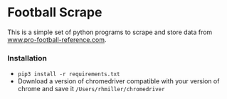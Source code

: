 # Football Scrape

This is a simple set of python programs to scrape and store data from www.pro-football-reference.com. 


### Installation

* `pip3 install -r requirements.txt`
* Download a version of chromedriver compatible with your version of chrome and save it `/Users/rhmiller/chromedriver`